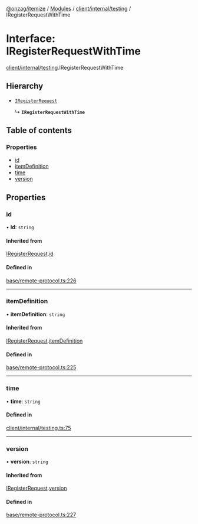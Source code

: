 [@onzag/itemize](../README.md) / [Modules](../modules.md) / [client/internal/testing](../modules/client_internal_testing.md) / IRegisterRequestWithTime

# Interface: IRegisterRequestWithTime

[client/internal/testing](../modules/client_internal_testing.md).IRegisterRequestWithTime

## Hierarchy

- [`IRegisterRequest`](base_remote_protocol.IRegisterRequest.md)

  ↳ **`IRegisterRequestWithTime`**

## Table of contents

### Properties

- [id](client_internal_testing.IRegisterRequestWithTime.md#id)
- [itemDefinition](client_internal_testing.IRegisterRequestWithTime.md#itemdefinition)
- [time](client_internal_testing.IRegisterRequestWithTime.md#time)
- [version](client_internal_testing.IRegisterRequestWithTime.md#version)

## Properties

### id

• **id**: `string`

#### Inherited from

[IRegisterRequest](base_remote_protocol.IRegisterRequest.md).[id](base_remote_protocol.IRegisterRequest.md#id)

#### Defined in

[base/remote-protocol.ts:226](https://github.com/onzag/itemize/blob/a24376ed/base/remote-protocol.ts#L226)

___

### itemDefinition

• **itemDefinition**: `string`

#### Inherited from

[IRegisterRequest](base_remote_protocol.IRegisterRequest.md).[itemDefinition](base_remote_protocol.IRegisterRequest.md#itemdefinition)

#### Defined in

[base/remote-protocol.ts:225](https://github.com/onzag/itemize/blob/a24376ed/base/remote-protocol.ts#L225)

___

### time

• **time**: `string`

#### Defined in

[client/internal/testing.ts:75](https://github.com/onzag/itemize/blob/a24376ed/client/internal/testing.ts#L75)

___

### version

• **version**: `string`

#### Inherited from

[IRegisterRequest](base_remote_protocol.IRegisterRequest.md).[version](base_remote_protocol.IRegisterRequest.md#version)

#### Defined in

[base/remote-protocol.ts:227](https://github.com/onzag/itemize/blob/a24376ed/base/remote-protocol.ts#L227)
